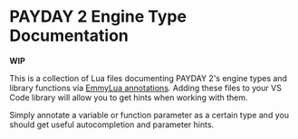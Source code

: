 # PAYDAY 2 Engine Type Documentation

**WIP**

This is a collection of Lua files documenting PAYDAY 2's engine types and library functions via [EmmyLua annotations](https://github.com/sumneko/lua-language-server/wiki/EmmyLua-Annotations). Adding these files to your VS Code library will allow you to get hints when working with them.  

Simply annotate a variable or function parameter as a certain type and you should get useful autocompletion and parameter hints.
